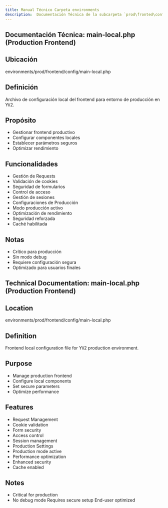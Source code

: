 ```yaml
---
title: Manual Técnico Carpeta environments
description:  Documentación Técnica de la subcarpeta `prod\fronted\config`
---
```


## Documentación Técnica: main-local.php (Production Frontend)

## Ubicación
environments/prod/frontend/config/main-local.php

## Definición
Archivo de configuración local del frontend para entorno de producción en Yii2.

## Propósito
- Gestionar frontend productivo
- Configurar componentes locales
- Establecer parámetros seguros
- Optimizar rendimiento

## Funcionalidades
- Gestión de Requests
- Validación de cookies
- Seguridad de formularios
- Control de acceso
- Gestión de sesiones
- Configuraciones de Producción
- Modo producción activo
- Optimización de rendimiento
- Seguridad reforzada
- Caché habilitada

## Notas
- Crítico para producción
- Sin modo debug
- Requiere configuración segura
- Optimizado para usuarios finales

## Technical Documentation: main-local.php (Production Frontend)

## Location
environments/prod/frontend/config/main-local.php

## Definition
Frontend local configuration file for Yii2 production environment.

## Purpose
- Manage production frontend
- Configure local components
- Set secure parameters
- Optimize performance

## Features
- Request Management
- Cookie validation
- Form security
- Access control
- Session management
- Production Settings
- Production mode active
- Performance optimization
- Enhanced security
- Cache enabled

## Notes
- Critical for production
- No debug mode
Requires secure setup
End-user optimized


